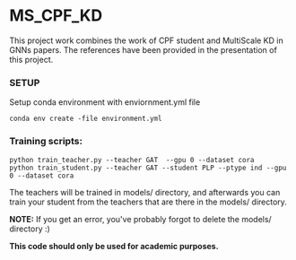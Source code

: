 # MS_CPF_KD

This project work combines the work of CPF student and MultiScale KD in GNNs papers. The references have been provided in the presentation of this project.


### SETUP
Setup conda environment with enviornment.yml file
```
conda env create -file environment.yml
```

### Training scripts:
```
python train_teacher.py --teacher GAT  --gpu 0 --dataset cora
python train_student.py --teacher GAT --student PLP --ptype ind --gpu 0 --dataset cora
```
The teachers will be trained in models/ directory, and afterwards you can train your student from the teachers that are there in the models/ directory.  
  
**NOTE:** If you get an error, you've probably forgot to delete the models/ directory :)


**This code should only be used for academic purposes.**
